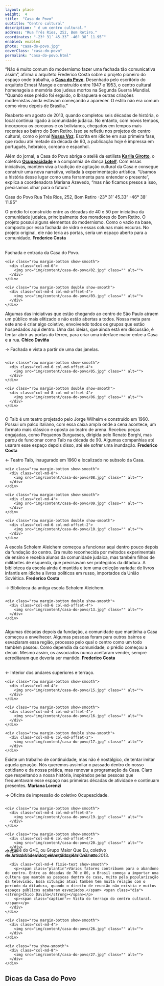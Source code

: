 ```yaml
---
layout: place
weight:  4
title:  "Casa do Povo"
subtitle: "Centro cultural"
description: " é um centro cultural."
address: "Rua Três Rios, 252, Bom Retiro."
coordinates: "-23º 31’ 45.33” -46º 38’ 11.95”"
enabled: enabled
photo: "casa-do-povo.jpg"
coverClass: "casa-do-povo"
permalink: "casa-do-povo.html"
---
```


<div class="container">
  <div class="row">
    <div class="col-md-10 col-md-offset-1">
      <p>“Não é muito comum do modernismo fazer uma fachada tão comunicativa assim”, afirma o arquiteto Frederico Costa sobre o projeto pioneiro do espaço onde trabalha, a <strong><a href="http://casadopovo.org.br/" target="_blank">Casa do Povo</a></strong>. Desenhado pelo escritório do arquiteto Ernest Mange e construído entre 1947 e 1953, o centro cultural homenageia a memória dos judeus mortos na Segunda Guerra Mundial. “Quando esse prédio foi erguido, o Ibirapuera e outras criações modernistas ainda estavam começando a aparecer. O estilo não era comum como virou depois de Brasília.”</p>
      <p>Reaberto em agosto de 2013, quando completou seis décadas de história, o local continua ligado à comunidade judaica. No entanto, com novos tempos, incorporou os coreanos e os bolivianos, chegados em tempos mais recentes ao bairro do Bom Retiro. Isso se refletiu nos projetos do centro cultural, como o jornal <strong><a href="http://issuu.com/marianalorenzideazevedo/docs/nossavoz_edicao1_finalizado_02" target="_blank">Nossa Voz</a></strong>. Escrita em ídiche em sua primeira fase, que rodou até metade da década de 60, a publicação hoje é impressa em português, hebraico, coreano e espanhol.</p>
      <p>Além do jornal, a Casa do Povo abriga o ateliê da estilista <strong><a href="http://www.karllagirotto.com.br/" target="_blank">Karlla Girotto</a></strong>, o coletivo <strong><a href="https://www.flickr.com/photos/ocupeacidade/" target="_blank">Ocupeacidade</a></strong> e a companhia de dança <strong><a href="http://www.lote24hs.net/" target="_blank">Lote#</a></strong>. Com essas iniciativas, mantém viva a tradição de agitação cultural da Casa e consegue construir uma nova narrativa, voltada à experimentação artística. “Usamos a história desse lugar como uma ferramenta para entender o presente”, explica a coordenadora Mariana Azevedo, “mas não ficamos presos a isso, precisamos olhar para o futuro.”</p>
    </div>
  </div>

  <div class="location row">
    <div class="col-md-4 col-md-offset-4 text-center">
      <span class="company">Casa do Povo</span>
      <span class="address">Rua Três Rios, 252, Bom Retiro</span>
      <span class="coordinates">-23º 31’ 45.33” -46º 38’ 11.95”</span>
      <div class="compass"></div>
    </div>
  </div>

</div>

<div class="centro-container">
  <div class="fixie-text-container">
    <div class="row margin-bottom">
      <div class="col-md-6 col-md-offset-2 show-smooth">
        <img src="img/content/casa-do-povo/01.jpg" class="" alt="">
      </div>
      <div class="col-md-4 fixie-text show-smooth">
        <p><span class="plantin">O prédio foi construído entre as décadas de 40 e 50 por iniciativa da comunidade judaica, principalmente dos moradores do Bom Retiro. O projeto possui alguns elementos do modernismo. Como o vazio na base, composto por essa fachada de vidro e essas colunas mais escuras. No projeto original, ele não teria as portas, seria um espaço aberto para a comunidade.</span> <span class="dia"><strong>Frederico Costa</strong></span></p>
        <p><br><span class="caption left">Fachada e entrada da Casa do Povo.</span></p>
      </div>
    </div>

    <div class="row margin-bottom show-smooth">
      <div class="col-md-6">
        <img src="img/content/casa-do-povo/02.jpg" class="" alt="">
      </div>
    </div>

    <div class="row margin-bottom double show-smooth">
      <div class="col-md-4 col-md-offset-4">
        <img src="img/content/casa-do-povo/03.jpg" class="" alt="">
      </div>
    </div>
  </div>

  <div class="fixie-text-container">
    <div class="row margin-bottom">
      <div class="col-md-4 fixie-text show-smooth">
        <p><span class="plantin">Algumas das iniciativas que estão chegando ao centro de São Paulo atraem um público mais elitizado e não estão abertas a todos. Nossa meta para este ano é criar algo coletivo, envolvendo todos os grupos que estão hospedados aqui dentro. Uma das ideias, que ainda está em discussão, é tentar abrir as portas do térreo, para criar uma interface maior entre a Casa e a rua.</span> <span class="dia"><strong>Chico Daviña</strong></span></p>
        <p><span class="caption">→ Fachada e vista a partir de uma das janelas.</span></p>
      </div>
      <div class="col-md-8 pull-right show-smooth">
        <img src="img/content/casa-do-povo/04.jpg" class="" alt="">
      </div>
    </div>

    <div class="row margin-bottom show-smooth">
      <div class="col-md-6 col-md-offset-4">
        <img src="img/content/casa-do-povo/05.jpg" class="" alt="">
      </div>
    </div>

    <div class="row margin-bottom double show-smooth">
      <div class="col-md-8 col-md-offset-4">
        <img src="img/content/casa-do-povo/06.jpg" class="" alt="">
      </div>
    </div>
  </div>

  <div class="fixie-text-container">
    <div class="row margin-bottom">
      <div class="col-md-4 col-md-offset-4 show-smooth">
        <img src="img/content/casa-do-povo/07.jpg" class="" alt="">
      </div>
      <div class="col-md-4 fixie-text show-smooth">
        <p><span class="plantin">O Taib é um teatro projetado pelo Jorge Wilheim e construído em 1960. Possui um palco italiano, com essa caixa ampla onde a cena acontece, um formato mais clássico e oposto ao teatro de arena. Recebeu peças engajadas, como Pequenos Burgueses, dirigida pelo Renato Borghi, mas parou de funcionar como Taib na década de 90. Algumas companhias até usaram esse espaço depois disso, até ele sofrer uma inundação.</span> <span class="dia"><strong>Frederico Costa</strong></span></p>
        <p><span class="caption">← Teatro Taib, inaugurado em 1960 e localizado no subsolo da Casa.</span></p>
      </div>
    </div>

    <div class="row margin-bottom show-smooth">
      <div class="col-md-8">
        <img src="img/content/casa-do-povo/08.jpg" class="" alt="">
      </div>
    </div>

    <div class="row margin-bottom show-smooth">
      <div class="col-md-4">
        <img src="img/content/casa-do-povo/09.jpg" class="" alt="">
      </div>
    </div>

    <div class="row margin-bottom double show-smooth">
      <div class="col-md-6 col-md-offset-2">
        <img src="img/content/casa-do-povo/10.jpg" class="" alt="">
      </div>
    </div>
  </div>

  <div class="fixie-text-container">
    <div class="row margin-bottom">
      <div class="col-md-4 fixie-text show-smooth">
        <p><span class="plantin">A escola Scholem Aleichem começou a funcionar aqui dentro pouco depois da fundação do centro. Era muito reconhecida por métodos experimentais de ensino e recebia alunos da comunidade judaica, mas também filhos de militantes de esquerda, que precisavam ser protegidos da ditadura. A biblioteca da escola ainda é mantida e tem uma coleção variada: de livros infantis em ídiche a livros políticos em russo, importados da União Soviética.</span> <span class="dia"><strong>Frederico Costa</strong></span></p>
        <p><span class="caption">→ Biblioteca da antiga escola Scholem Aleichem.</span></p>
      </div>
      <div class="col-md-8 margin-bottom pull-right show-smooth">
        <div class="col-md-6" style="padding:0;">
          <img src="img/content/casa-do-povo/11.jpg" class="" alt="">
        </div>
      </div>
      <div class="col-md-8 pull-right show-smooth">
        <img src="img/content/casa-do-povo/12.jpg" class="" alt="">
      </div>
    </div>

    <div class="row margin-bottom double show-smooth">
      <div class="col-md-6 col-md-offset-4">
        <img src="img/content/casa-do-povo/13.jpg" class="" alt="">
      </div>
    </div>
  </div>

  <div class="fixie-text-container">
    <div class="row margin-bottom">
      <div class="col-md-8 show-smooth">
        <img src="img/content/casa-do-povo/14.jpg" class="" alt="">
      </div>
      <div class="col-md-4 fixie-text show-smooth">
        <p><span class="plantin">Algumas décadas depois da fundação, a comunidade que mantinha a Casa começou a envelhecer. Algumas pessoas foram para outros bairros e esvaziaram essa região, processo pelo qual o centro como um todo também passou. Como dependia da comunidade, o prédio começou a decair. Mesmo assim, os associados nunca aceitaram vender, sempre acreditaram que deveria ser mantido.</span> <span class="dia"><strong>Frederico Costa</strong></span></p>
        <p><br><span class="caption">← Interior dos andares superiores e terraço.</span></p>
      </div>
    </div>

    <div class="row margin-bottom show-smooth">
      <div class="col-md-4">
        <img src="img/content/casa-do-povo/15.jpg" class="" alt="">
      </div>
    </div>

    <div class="row margin-bottom show-smooth">
      <div class="col-md-4 col-md-offset-4">
        <img src="img/content/casa-do-povo/16.jpg" class="" alt="">
      </div>
    </div>

    <div class="row margin-bottom double show-smooth">
      <div class="col-md-6 col-md-offset-2">
        <img src="img/content/casa-do-povo/17.jpg" class="" alt="">
      </div>
    </div>
  </div>

  <div class="fixie-text-container">
    <div class="row margin-bottom">
      <div class="col-md-4 fixie-text show-smooth">
        <p><span class="plantin">Existe um trabalho de continuidade, mas não é nostálgico, de tentar imitar aquela geração. Nós queremos assimilar o passado dentro do nosso cotidiano e da nossa prática, mas renovar a programação da Casa. Claro que respeitando a nossa história, inspirados pelas pessoas que frequentavam esse espaço nas primeiras décadas de atividade e continuam presentes.</span> <span class="dia"><strong>Mariana Lorenzi</strong></span></p>
        <p><span class="caption">→ Oficina de impressão do coletivo <span>Ocupeacidade</span>.</span></p>
      </div>
      <div class="col-md-8 pull-right show-smooth">
        <img src="img/content/casa-do-povo/18.jpg" class="" alt="">
      </div>
    </div>

    <div class="row margin-bottom show-smooth">
      <div class="col-md-4 col-md-offset-8">
        <img src="img/content/casa-do-povo/19.jpg" class="" alt="">
      </div>
    </div>

    <div class="row margin-bottom show-smooth">
      <div class="col-md-6 col-md-offset-4">
        <img src="img/content/casa-do-povo/20.jpg" class="" alt="">
      </div>
    </div>
  </div>

  <div class="row margin-bottom show-smooth" style="position:relative;">
    <p style="position: absolute; bottom: 0; left: 0; margin: 0;"><span class="caption">→ Jornal Nossa Voz, relançado pela Casa em 2013. </span></p>
    <div class="col-md-4 col-md-offset-8">
      <img src="img/content/casa-do-povo/21.jpg" class="" alt="">
    </div>
  </div>

  <div class="row margin-bottom show-smooth" style="position:relative;">
    <p style="position: absolute; bottom: 0; left: 0; margin: 0;"><span class="caption">→ Ateliê do G>E, ou Grupo Maior Que Eu, coletivo <br>de artistas liderado pela estilista <span>Karlla Girotto</span>.</span></p>
    <div class="col-md-8 col-md-offset-4">
      <img src="img/content/casa-do-povo/22.jpg" class="" alt="">
    </div>
  </div>

  <div class="row margin-bottom show-smooth">
    <div class="col-md-4 col-md-offset-4">
      <img src="img/content/casa-do-povo/23.jpg" class="" alt="">
    </div>
  </div>

  <div class="row margin-bottom double show-smooth">
    <div class="col-md-6 col-md-offset-6">
      <img src="img/content/casa-do-povo/24.jpg" class="" alt="">
    </div>
  </div>

  <div class="fixie-text-container">
    <div class="row margin-bottom">
      <div class="col-md-6 col-md-offset-2 show-smooth">
        <img src="img/content/casa-do-povo/25.jpg" class="" alt="">
      </div>

      <div class="col-md-4 fixie-text show-smooth">
        <p><span class="plantin">Vários fatores contribuem para o abandono do centro. Entre as décadas de 70 e 80, o Brasil começa a importar uma cultura que mantém as pessoas dentro de casa, muito pela popularização da televisão. Essa situação atual também tem muita relação com o período da ditadura, quando o direito de reunião não existia e muitos espaços públicos acabaram esvaziados.</span> <span class="dia"><strong>Chico Daviña</strong></span></p>
        <p><span class="caption">← Vista do terraço do centro cultural.</span></p>
      </div>
    </div>

    <div class="row margin-bottom show-smooth">
      <div class="col-md-4">
        <img src="img/content/casa-do-povo/26.jpg" class="" alt="">
      </div>
    </div>

    <div class="row show-smooth">
      <div class="col-md-8">
        <img src="img/content/casa-do-povo/27.jpg" class="" alt="">
      </div>
    </div>
  </div>
    
</div>


<div class="full-width map-holder">
  <h2 class="text-center"><span class="dia">Dicas da</span> <span class="plantin"><strong>Casa do Povo</strong></span></h2>
  
  <!-- <div id="map-container"></div> -->
  <!-- <iframe src="https://www.google.com/maps/embed?pb=!1m14!1m8!1m3!1d3658.090132753457!2d-46.636655000000005!3d-23.5292604!3m2!1i1024!2i768!4f13.1!3m3!1m2!1s0x94ce5860b2823481%3A0xdb5ed1cfdd63acf!2sR.+Tr%C3%AAs+Rios%2C+252+-+Bom+Retiro%2C+S%C3%A3o+Paulo+-+SP!5e0!3m2!1sen!2sbr!4v1425680261565" width="100%" height="820" frameborder="0" style="border:0"></iframe> -->
</div>
